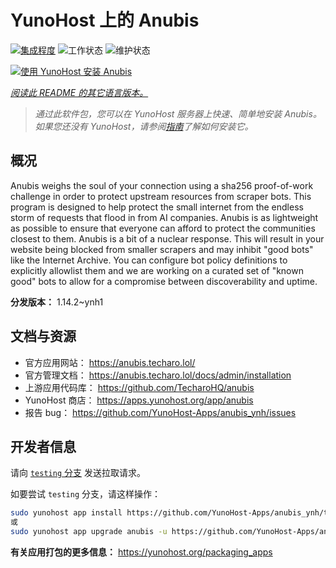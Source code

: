 <!--
注意：此 README 由 <https://github.com/YunoHost/apps/tree/master/tools/readme_generator> 自动生成
请勿手动编辑。
-->

# YunoHost 上的 Anubis

[![集成程度](https://apps.yunohost.org/badge/integration/anubis)](https://ci-apps.yunohost.org/ci/apps/anubis/)
![工作状态](https://apps.yunohost.org/badge/state/anubis)
![维护状态](https://apps.yunohost.org/badge/maintained/anubis)

[![使用 YunoHost 安装 Anubis](https://install-app.yunohost.org/install-with-yunohost.svg)](https://install-app.yunohost.org/?app=anubis)

*[阅读此 README 的其它语言版本。](./ALL_README.md)*

> *通过此软件包，您可以在 YunoHost 服务器上快速、简单地安装 Anubis。*  
> *如果您还没有 YunoHost，请参阅[指南](https://yunohost.org/install)了解如何安装它。*

## 概况

Anubis weighs the soul of your connection using a sha256 proof-of-work challenge in order to protect upstream resources from scraper bots.
This program is designed to help protect the small internet from the endless storm of requests that flood in from AI companies. Anubis is as lightweight as possible to ensure that everyone can afford to protect the communities closest to them.
Anubis is a bit of a nuclear response. This will result in your website being blocked from smaller scrapers and may inhibit "good bots" like the Internet Archive. You can configure bot policy definitions to explicitly allowlist them and we are working on a curated set of "known good" bots to allow for a compromise between discoverability and uptime.


**分发版本：** 1.14.2~ynh1
## 文档与资源

- 官方应用网站： <https://anubis.techaro.lol/>
- 官方管理文档： <https://anubis.techaro.lol/docs/admin/installation>
- 上游应用代码库： <https://github.com/TecharoHQ/anubis>
- YunoHost 商店： <https://apps.yunohost.org/app/anubis>
- 报告 bug： <https://github.com/YunoHost-Apps/anubis_ynh/issues>

## 开发者信息

请向 [`testing` 分支](https://github.com/YunoHost-Apps/anubis_ynh/tree/testing) 发送拉取请求。

如要尝试 `testing` 分支，请这样操作：

```bash
sudo yunohost app install https://github.com/YunoHost-Apps/anubis_ynh/tree/testing --debug
或
sudo yunohost app upgrade anubis -u https://github.com/YunoHost-Apps/anubis_ynh/tree/testing --debug
```

**有关应用打包的更多信息：** <https://yunohost.org/packaging_apps>
